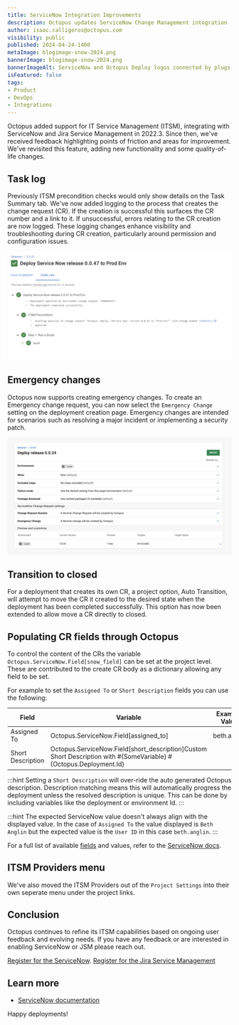 ```yaml
---
title: ServiceNow Integration Improvements
description: Octopus updates ServiceNow Change Management integration
author: isaac.calligeros@octopus.com
visibility: public
published: 2024-04-24-1400
metaImage: blogimage-snow-2024.png
bannerImage: blogimage-snow-2024.png
bannerImageAlt: ServiceNow and Octopus Deploy logos connected by plugs with little stars around the connection.
isFeatured: false
tags:
- Product
- DevOps
- Integrations
---
```


Octopus added support for IT Service Management (ITSM), integrating with ServiceNow and Jira Service Management in 2022.3. Since then, we've received feedback highlighting points of friction and areas for improvement. We've revisited this feature, adding new functionality and some quality-of-life changes.

## Task log

Previously ITSM precondition checks would only show details on the Task Summary tab. We've now added logging to the process that creates the change request (CR). If the creation is successful this surfaces the CR number and a link to it. If unsuccessful, errors relating to the CR creation are now logged. These logging changes enhance visibility and troubleshooting during CR creation, particularly around permission and configuration issues.

![ITSM task logs](itsm-tasklog.png "width=500")

## Emergency changes

Octopus now supports creating emergency changes. To create an Emergency change request, you can now select the `Emergency Change` setting on the deployment creation page. Emergency changes are intended for scenarios such as resolving a major incident or implementing a security patch.

![ITSM deployment settings](itsm-deployment-settings.png "width=500")


## Transition to closed

For a deployment that creates its own CR, a project option, Auto Transition, will attempt to move the CR it created to the desired state when the deployment has been completed successfully. This option has now been extended to allow move a CR directly to closed.

## Populating CR fields through Octopus

To control the content of the CRs the variable `Octopus.ServiceNow.Field[snow_field]` can be set at the project level. These are contributed to the create CR body as a dictionary allowing any field to be set.

For example to set the `Assigned To` or `Short Description` fields you can use the following:

| Field | Variable | Example Value|
|--|--|--|
|Assigned To|Octopus.ServiceNow.Field[assigned_to]|beth.anglin|
|Short Description|Octopus.ServiceNow.Field[short_description]Custom Short Description with #{SomeVariable} #{Octopus.Deployment.Id}|

:::hint
Setting a `Short Description` will over-ride the auto generated Octopus description. Description matching means this will automatically progress the deployment unless the resolved description is unique. This can be done by including variables like the deployment or environment Id.
:::

:::hint
The expected ServiceNow value doesn't always align with the displayed value. In the case of `Assigned To` the value displayed is `Beth Anglin` but the expected value is the `User ID` in this case `beth.anglin`.
:::

For a full list of available [fields](https://docs.servicenow.com/bundle/washingtondc-platform-administration/page/administer/localization/reference/r_FieldLabelTable.html) and values, refer to the [ServiceNow docs](https://developer.servicenow.com/dev.do#!/reference/api/utah/rest/change-management-api).

## ITSM Providers menu 
We've also moved the ITSM Providers out of the `Project Settings` into their own seperate menu under the project links.


## Conclusion
Octopus continues to refine its ITSM capabilities based on ongoing user feedback and evolving needs. If you have any feedback or are interested in enabling ServiceNow or JSM please reach out.

[Register for the ServiceNow](https://octopusdeploy.typeform.com/servicenow-eap).
[Register for the Jira Service Management](https://octopusdeploy.typeform.com/jsm-eap)


## Learn more
- [ServiceNow documentation](https://octopus.com/docs/approvals/servicenow)

Happy deployments!